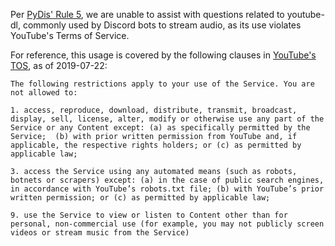 Per [PyDis' Rule 5](https://pythondiscord.com/pages/rules), we are unable to assist with questions related to youtube-dl, commonly used by Discord bots to stream audio, as its use violates YouTube's Terms of Service.

For reference, this usage is covered by the following clauses in [YouTube's TOS](https://www.youtube.com/static?template=terms), as of 2019-07-22:
```
The following restrictions apply to your use of the Service. You are not allowed to:  

1. access, reproduce, download, distribute, transmit, broadcast, display, sell, license, alter, modify or otherwise use any part of the Service or any Content except: (a) as specifically permitted by the Service;  (b) with prior written permission from YouTube and, if applicable, the respective rights holders; or (c) as permitted by applicable law;  

3. access the Service using any automated means (such as robots, botnets or scrapers) except: (a) in the case of public search engines, in accordance with YouTube’s robots.txt file; (b) with YouTube’s prior written permission; or (c) as permitted by applicable law;  

9. use the Service to view or listen to Content other than for personal, non-commercial use (for example, you may not publicly screen videos or stream music from the Service)
```
